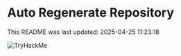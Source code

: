 # Auto Regenerate Repository

This README was last updated: 2025-04-25 11:23:18

 ![TryHackMe](https://tryhackme.com/badge/533634)